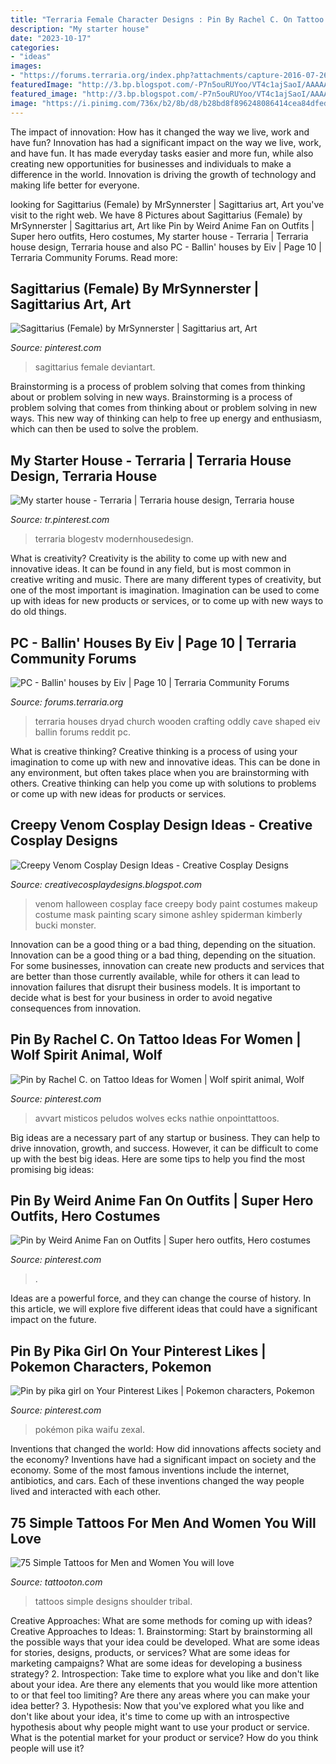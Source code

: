 ```yaml
---
title: "Terraria Female Character Designs : Pin By Rachel C. On Tattoo Ideas For Women"
description: "My starter house"
date: "2023-10-17"
categories:
- "ideas"
images:
- "https://forums.terraria.org/index.php?attachments/capture-2016-07-26-21_00_50-png.130106/"
featuredImage: "http://3.bp.blogspot.com/-P7n5ouRUYoo/VT4c1ajSaoI/AAAAAAAAADo/EaAMlAc6plY/s1600/9894cb8fa40d56c08b5d26d3dd60dbe5.jpg"
featured_image: "http://3.bp.blogspot.com/-P7n5ouRUYoo/VT4c1ajSaoI/AAAAAAAAADo/EaAMlAc6plY/s1600/9894cb8fa40d56c08b5d26d3dd60dbe5.jpg"
image: "https://i.pinimg.com/736x/b2/8b/d8/b28bd8f896248086414cea84dfed0f1c.jpg"
---
```



The impact of innovation: How has it changed the way we live, work and have fun?
Innovation has had a significant impact on the way we live, work, and have fun. It has made everyday tasks easier and more fun, while also creating new opportunities for businesses and individuals to make a difference in the world. Innovation is driving the growth of technology and making life better for everyone.

	

		
looking for Sagittarius (Female) by MrSynnerster | Sagittarius art, Art you've visit to the right web. We have 8 Pictures about Sagittarius (Female) by MrSynnerster | Sagittarius art, Art like Pin by Weird Anime Fan on Outfits | Super hero outfits, Hero costumes, My starter house - Terraria | Terraria house design, Terraria house and also PC - Ballin&#039; houses by Eiv | Page 10 | Terraria Community Forums. Read more:
		
    
## Sagittarius (Female) By MrSynnerster | Sagittarius Art, Art

<img loading=lazy src="https://i.pinimg.com/736x/65/bd/77/65bd77d2343a50bf6b4d9cf6c8606596.jpg" onerror="this.onerror=null;this.src='https://tse4.mm.bing.net/th?id=OIP.oJxpf6gUOM90wxOYuJC14wHaJ3&amp;pid=15.1';" alt="Sagittarius (Female) by MrSynnerster | Sagittarius art, Art">

_Source: pinterest.com_

>sagittarius female deviantart. 

	

Brainstorming is a process of problem solving that comes from thinking about or problem solving in new ways.
Brainstorming is a process of problem solving that comes from thinking about or problem solving in new ways. This new way of thinking can help to free up energy and enthusiasm, which can then be used to solve the problem.

    
## My Starter House - Terraria | Terraria House Design, Terraria House

<img loading=lazy src="https://i.pinimg.com/736x/c2/2e/0f/c22e0f34ee293af5a4b43a2c1908f986.jpg" onerror="this.onerror=null;this.src='https://tse1.mm.bing.net/th?id=OIP.q07vXZrUk1_LU5IYs3ArxgAAAA&amp;pid=15.1';" alt="My starter house - Terraria | Terraria house design, Terraria house">

_Source: tr.pinterest.com_

>terraria blogestv modernhousedesign. 

	

What is creativity?
Creativity is the ability to come up with new and innovative ideas. It can be found in any field, but is most common in creative writing and music. There are many different types of creativity, but one of the most important is imagination. Imagination can be used to come up with ideas for new products or services, or to come up with new ways to do old things.

    
## PC - Ballin&#039; Houses By Eiv | Page 10 | Terraria Community Forums

<img loading=lazy src="https://forums.terraria.org/index.php?attachments/capture-2016-07-26-21_00_50-png.130106/" onerror="this.onerror=null;this.src='https://tse4.mm.bing.net/th?id=OIP.OJhbPEDBircNl8Y8xqlM2AHaFj&amp;pid=15.1';" alt="PC - Ballin&#039; houses by Eiv | Page 10 | Terraria Community Forums">

_Source: forums.terraria.org_

>terraria houses dryad church wooden crafting oddly cave shaped eiv ballin forums reddit pc. 

	

What is creative thinking?
Creative thinking is a process of using your imagination to come up with new and innovative ideas. This can be done in any environment, but often takes place when you are brainstorming with others. Creative thinking can help you come up with solutions to problems or come up with new ideas for products or services.

    
## Creepy Venom Cosplay Design Ideas - Creative Cosplay Designs

<img loading=lazy src="http://3.bp.blogspot.com/-P7n5ouRUYoo/VT4c1ajSaoI/AAAAAAAAADo/EaAMlAc6plY/s1600/9894cb8fa40d56c08b5d26d3dd60dbe5.jpg" onerror="this.onerror=null;this.src='https://tse4.mm.bing.net/th?id=OIP.TzUX-zUUShUUh-6esLe1-AHaJ4&amp;pid=15.1';" alt="Creepy Venom Cosplay Design Ideas - Creative Cosplay Designs">

_Source: creativecosplaydesigns.blogspot.com_

>venom halloween cosplay face creepy body paint costumes makeup costume mask painting scary simone ashley spiderman kimberly bucki monster. 

	

Innovation can be a good thing or a bad thing, depending on the situation.
Innovation can be a good thing or a bad thing, depending on the situation. For some businesses, innovation can create new products and services that are better than those currently available, while for others it can lead to innovation failures that disrupt their business models. It is important to decide what is best for your business in order to avoid negative consequences from innovation.

    
## Pin By Rachel C. On Tattoo Ideas For Women | Wolf Spirit Animal, Wolf

<img loading=lazy src="https://i.pinimg.com/736x/d3/4c/d7/d34cd7b659608dd138fc4c58d5e7f107--wolf-spirit-behance-net.jpg" onerror="this.onerror=null;this.src='https://tse1.mm.bing.net/th?id=OIP.Q005nH2nSTndIy6mDibpggHaJw&amp;pid=15.1';" alt="Pin by Rachel C. on Tattoo Ideas for Women | Wolf spirit animal, Wolf">

_Source: pinterest.com_

>avvart misticos peludos wolves ecks nathie onpointtattoos. 

	

Big ideas are a necessary part of any startup or business. They can help to drive innovation, growth, and success. However, it can be difficult to come up with the best big ideas. Here are some tips to help you find the most promising big ideas: 

    
## Pin By Weird Anime Fan On Outfits | Super Hero Outfits, Hero Costumes

<img loading=lazy src="https://i.pinimg.com/736x/64/de/bb/64debb906151016a805508dffd119c85.jpg" onerror="this.onerror=null;this.src='https://tse2.mm.bing.net/th?id=OIP.OPuSDK_c9NLzzgVpcIFTFgHaKu&amp;pid=15.1';" alt="Pin by Weird Anime Fan on Outfits | Super hero outfits, Hero costumes">

_Source: pinterest.com_

>. 

	

Ideas are a powerful force, and they can change the course of history. In this article, we will explore five different ideas that could have a significant impact on the future.

    
## Pin By Pika Girl On Your Pinterest Likes | Pokemon Characters, Pokemon

<img loading=lazy src="https://i.pinimg.com/736x/b2/8b/d8/b28bd8f896248086414cea84dfed0f1c.jpg" onerror="this.onerror=null;this.src='https://tse2.mm.bing.net/th?id=OIP.jo5OS9eeqNc8ucCmPemf7gHaRC&amp;pid=15.1';" alt="Pin by pika girl on Your Pinterest Likes | Pokemon characters, Pokemon">

_Source: pinterest.com_

>pokémon pika waifu zexal. 

	

Inventions that changed the world: How did innovations affects society and the economy?
Inventions have had a significant impact on society and the economy. Some of the most famous inventions include the internet, antibiotics, and cars. Each of these inventions changed the way people lived and interacted with each other.

    
## 75 Simple Tattoos For Men And Women You Will Love

<img loading=lazy src="https://tattooton.com/wp-content/uploads/2016/02/tattoos-for-men-and-women.30.jpg" onerror="this.onerror=null;this.src='https://tse4.mm.bing.net/th?id=OIP._Yn3lEh97eOUpsidm_w2BwHaJ6&amp;pid=15.1';" alt="75 Simple Tattoos for Men and Women You will love">

_Source: tattooton.com_

>tattoos simple designs shoulder tribal. 

	

Creative Approaches: What are some methods for coming up with ideas?
Creative Approaches to Ideas: 1. Brainstorming: Start by brainstorming all the possible ways that your idea could be developed. What are some ideas for stories, designs, products, or services? What are some ideas for marketing campaigns? What are some ideas for developing a business strategy? 2. Introspection: Take time to explore what you like and don't like about your idea. Are there any elements that you would like more attention to or that feel too limiting? Are there any areas where you can make your idea better? 3. Hypothesis: Now that you've explored what you like and don't like about your idea, it's time to come up with an introspective hypothesis about why people might want to use your product or service. What is the potential market for your product or service? How do you think people will use it? 
